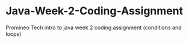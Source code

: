 # Java-Week-2-Coding-Assignment
Promineo Tech intro to java week 2 coding assignment (conditions and loops)
